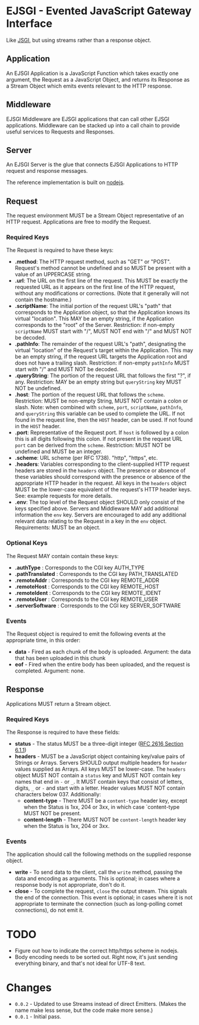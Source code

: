 # EJSGI - Evented JavaScript Gateway Interface

Like [JSGI](http://wiki.commonjs.org/wiki/JSGI), but using streams rather than a response object.

## Application

An EJSGI Application is a JavaScript Function which takes exactly one argument, the Request as a JavaScript Object, and returns its Response as a Stream Object which emits events relevant to the HTTP response.

## Middleware

EJSGI Middleware are EJSGI applications that can call other EJSGI applications.  Middleware can be stacked up into a call chain to provide useful services to Requests and Responses.

## Server 

An EJSGI Server is the glue that connects EJSGI Applications to HTTP request and response messages.

The reference implementation is built on [nodejs](http://nodejs.org/).

## Request

The request environment MUST be a Stream Object representative of an HTTP request. Applications are free to modify the Request.

### Required Keys

The Request is required to have these keys:

*  **.method**: The HTTP request method, such as "GET" or "POST". Request's method cannot be undefined and so MUST be present with a value of an UPPERCASE string.
* **.url**: The URL on the first line of the request. This MUST be exactly the requested URL as it appears on the first line of the HTTP request, without any modifications or corrections.  (Note that it generally will not contain the hostname.)
* **.scriptName**: The initial portion of the request URL's "path" that corresponds to the Application object, so that the Application knows its virtual "location". This MAY be an empty string, if the Application corresponds to the "root" of the Server. Restriction: if non-empty `scriptName` MUST start with "/", MUST NOT end with "/" and MUST NOT be decoded.
* **.pathInfo**: The remainder of the request URL's "path", designating the virtual "location" of the Request's target within the Application. This may be an empty string, if the request URL targets the Application root and does not have a trailing slash. Restriction: if non-empty `pathInfo` MUST start with "/" and MUST NOT be decoded.
* **.queryString**: The portion of the request URL that follows the first "?", if any. Restriction: MAY be an empty string but `queryString` key MUST NOT be undefined.
* **.host**: The portion of the request URL that follows the `scheme`. Restriction: MUST be non-empty String, MUST NOT contain a colon or slash. Note: when combined with `scheme`, `port`, `scriptName`, `pathInfo`, and `queryString` this variable can be used to complete the URL.  If not found in the request line, then the `HOST` header, can be used.  If not found in the `HOST` header.
* **.port**: Representative of the Request port. If `host` is followed by a colon this is all digits following this colon. If not present in the request URL `port` can be derived from the `scheme`. Restriction: MUST NOT be undefined and MUST be an integer.
* **.scheme**: URL scheme (per RFC 1738). "http", "https", etc.
* **.headers**: Variables corresponding to the client-supplied HTTP request headers are stored in the `headers` object. The presence or absence of these variables should correspond with the presence or absence of the appropriate HTTP header in the request. All keys in the `headers` object MUST be the lower-case equivalent of the request's HTTP header keys. See: example requests for more details. 
* **.env**: The top level of the Request object SHOULD only consist of the keys specified above. Servers and Middleware MAY add additional information the `env` key. Servers are encouraged to add any additional relevant data relating to the Request in a key in the `env` object. Requirements: MUST be an object.

### Optional Keys

The Request MAY contain contain these keys: 

* **.authType** : Corresponds to the CGI key AUTH_TYPE
* **.pathTranslated** : Corresponds to the CGI key PATH_TRANSLATED
* **.remoteAddr** : Corresponds to the CGI key REMOTE_ADDR
* **.remoteHost** : Corresponds to the CGI key REMOTE_HOST
* **.remoteIdent** : Corresponds to the CGI key REMOTE_IDENT
* **.remoteUser** : Corresponds to the CGI key REMOTE_USER
* **.serverSoftware** : Corresponds to the CGI key SERVER_SOFTWARE

### Events

The Request object is required to emit the following events at the appropriate time, in this order:

* **data** - Fired as each chunk of the body is uploaded.
  Argument: the data that has been uploaded in this chunk
* **eof** - Fired when the entire body has been uploaded, and the request is completed.
  Argument: none.

## Response

Applications MUST return a Stream object.

### Required Keys

The Response is required to have these fields:

* **status** -  The status MUST be a three-digit integer ([RFC 2616 Section 6.1.1](http://www.w3.org/Protocols/rfc2616/rfc2616-sec6.html#sec6.1.1))
* **headers** - MUST be a JavaScript object containing key/value pairs of Strings or Arrays. Servers SHOULD output multiple headers for `header` values supplied as Arrays. All keys MUST be lower-case. The `headers` object MUST NOT contain a `status` key and MUST NOT contain key names that end in `-` or `_`. It MUST contain keys that consist of letters, digits, `_` or `-` and start with a letter. Header values MUST NOT contain characters below 037.  Additionally:
  * **content-type** - There MUST be a `content-type` header key, except when the Status is 1xx, 204 or 3xx, in which case `content-type MUST NOT be present.
  * **content-length** - There MUST NOT be `content-length` header key when the Status is 1xx, 204 or 3xx.

### Events

The application should call the following methods on the supplied response object.

* **write** - To send data to the client, call the `write` method, passing the data and encoding as arguments. This is optional; in cases where a response body is not appropriate, don't do it.
* **close** - To complete the request, `close` the output stream.  This signals the end of the connection.  This event is optional; in cases where it is not appropriate to terminate the connection (such as long-polling comet connections), do not emit it.


# TODO

* Figure out how to indicate the correct http/https scheme in nodejs.
* Body encoding needs to be sorted out.  Right now, it's just sending everything binary, and that's not ideal for UTF-8 text.


# Changes

 * `0.0.2` - Updated to use Streams instead of direct Emitters. (Makes the name make less sense, but the code make more sense.)
 * `0.0.1` - Initial pass.